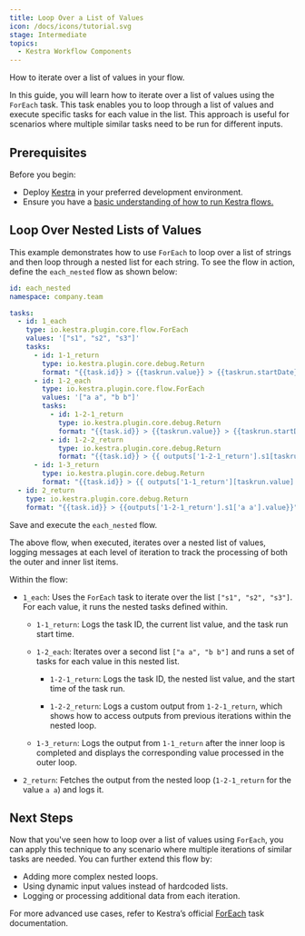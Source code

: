 ```yaml
---
title: Loop Over a List of Values
icon: /docs/icons/tutorial.svg
stage: Intermediate
topics:
  - Kestra Workflow Components
---
```


How to iterate over a list of values in your flow.

In this guide, you will learn how to iterate over a list of values using the `ForEach` task. This task enables you to loop through a list of values and execute specific tasks for each value in the list. This approach is useful for scenarios where multiple similar tasks need to be run for different inputs.

## Prerequisites

Before you begin:

- Deploy [Kestra](../02.installation/index.md) in your preferred development environment.
- Ensure you have a [basic understanding of how to run Kestra flows.](../01.getting-started/03.tutorial.md)
  
## Loop Over Nested Lists of Values

This example demonstrates how to use `ForEach` to loop over a list of strings and then loop through a nested list for each string. To see the flow in action, define the `each_nested` flow as shown below:

```yaml
id: each_nested
namespace: company.team

tasks:
  - id: 1_each
    type: io.kestra.plugin.core.flow.ForEach
    values: '["s1", "s2", "s3"]'
    tasks:
      - id: 1-1_return
        type: io.kestra.plugin.core.debug.Return
        format: "{{task.id}} > {{taskrun.value}} > {{taskrun.startDate}}"
      - id: 1-2_each
        type: io.kestra.plugin.core.flow.ForEach
        values: '["a a", "b b"]'
        tasks:
          - id: 1-2-1_return
            type: io.kestra.plugin.core.debug.Return
            format: "{{task.id}} > {{taskrun.value}} > {{taskrun.startDate}}"
          - id: 1-2-2_return
            type: io.kestra.plugin.core.debug.Return
            format: "{{task.id}} > {{ outputs['1-2-1_return'].s1[taskrun.value].value }} >> get {{ outputs['1-2-1_return']['s1'][taskrun.value].value }} > {{taskrun.startDate}}"
      - id: 1-3_return
        type: io.kestra.plugin.core.debug.Return
        format: "{{task.id}} > {{ outputs['1-1_return'][taskrun.value].value }} > {{taskrun.startDate}}"
  - id: 2_return
    type: io.kestra.plugin.core.debug.Return
    format: "{{task.id}} > {{outputs['1-2-1_return'].s1['a a'].value}}"
```

Save and execute the `each_nested` flow.

The above flow, when executed, iterates over a nested list of values, logging messages at each level of iteration to track the processing of both the outer and inner list items.

Within the flow:

- `1_each`: Uses the `ForEach` task to iterate over the list `["s1", "s2", "s3"]`. For each value, it runs the nested tasks defined within.
  
  - `1-1_return`: Logs the task ID, the current list value, and the task run start time.
  
  - `1-2_each`: Iterates over a second list `["a a", "b b"]` and runs a set of tasks for each value in this nested list.
    
    - `1-2-1_return`: Logs the task ID, the nested list value, and the start time of the task run.
    
    - `1-2-2_return`: Logs a custom output from `1-2-1_return`, which shows how to access outputs from previous iterations within the nested loop.

  - `1-3_return`: Logs the output from `1-1_return` after the inner loop is completed and displays the corresponding value processed in the outer loop.

- `2_return`: Fetches the output from the nested loop (`1-2-1_return` for the value `a a`) and logs it.


## Next Steps

Now that you've seen how to loop over a list of values using `ForEach`, you can apply this technique to any scenario where multiple iterations of similar tasks are needed. You can further extend this flow by:
- Adding more complex nested loops.
- Using dynamic input values instead of hardcoded lists.
- Logging or processing additional data from each iteration.

For more advanced use cases, refer to Kestra’s official [ForEach](https://kestra.io/plugins/core/tasks/flow/io.kestra.plugin.core.flow.foreach) task documentation.

